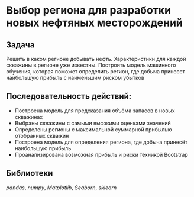 # Выбор региона для разработки новых нефтяных месторождений

## Задача

Решить в каком регионе добывать нефть. Характеристики для каждой скважины в регионе уже известны. Построить модель машинного обучения, которая поможет определить регион, где добыча принесет наибольшую прибыль с наименьшим риском убытков

## Последовательность действий:

- Построена модель для предсказания объёма запасов в новых скважинах
- Выбраны скважины с самыми высокими оценками значений
- Определены регионы с максимальной суммарной прибылью отобранных скважин
- Построена модель для определения региона, где добыча принесёт наибольшую прибыль 
- Проанализирована возможная прибыль и риски техникой Bootstrap

## Библиотеки

 *pandas*, *numpy*, *Matplotlib*, *Seaborn*, *sklearn*
